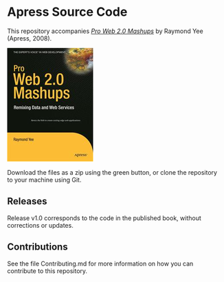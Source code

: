# Apress Source Code

This repository accompanies [*Pro Web 2.0 Mashups*](http://www.apress.com/9781590598580) by Raymond Yee (Apress, 2008).

![Cover image](9781590598580.jpg)

Download the files as a zip using the green button, or clone the repository to your machine using Git.

## Releases

Release v1.0 corresponds to the code in the published book, without corrections or updates.

## Contributions

See the file Contributing.md for more information on how you can contribute to this repository.
